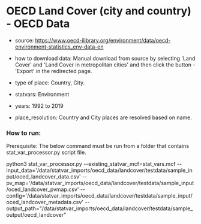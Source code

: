 # OECD Land Cover (city and country) - OECD Data

- source: https://www.oecd-ilibrary.org/environment/data/oecd-environment-statistics_env-data-en

- how to download data: Manual download from source by selecting 'Land Cover' and 'Land Cover in metropolitan cities' and then click the button - 'Export' in the redirected page.

- type of place: Country, City.

- statvars: Environment

- years: 1992 to 2019
- place_resolution: Country and City places are resolved based on name.

### How to run:

Prerequisite: The below command must be run from a folder that contains stat_var_processor.py script file.

python3 stat_var_processor.py --existing_statvar_mcf=stat_vars.mcf --input_data='/data/statvar_imports/oecd_data/landcover/testdata/sample_input/oced_landcover_data.csv' --pv_map='/data/statvar_imports/oecd_data/landcover/testdata/sample_input/oced_landcover_pvmap.csv' --config='/data/statvar_imports/oecd_data/landcover/testdata/sample_input/oced_landcover_metadata.csv' --output_path="/data/statvar_imports/oecd_data/landcover/testdata/sample_output/oecd_landcover"



 

